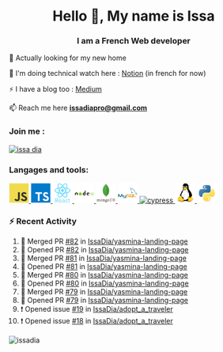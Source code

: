 <h1 align="center">Hello 👋, My name is Issa</h1>
<h3 align="center">I am a French Web developer</h3>


🔭 Actually looking for my new home


📝 I'm doing technical watch here :  [Notion](https://www.notion.so/Veille-Techno-Issa-2572f315bd9348c3a13dcb8b8c3cdb0d) (in french for now)

⚡ I have a blog too : [Medium](https://medium.com/@issadia)

📫 Reach me here **issadiapro@gmail.com**

<h3 align="left">Join me :</h3>
<p align="left">
<a href="https://linkedin.com/in/issa-dia-dev/" target="blank"><img align="center" src="https://raw.githubusercontent.com/rahuldkjain/github-profile-readme-generator/master/src/images/icons/Social/linked-in-alt.svg" alt="issa dia" height="30" width="40" /></a>
</p>

<h3 align="left">Langages and tools:</h3>
<p align="left"> 
  <a href="https://developer.mozilla.org/en-US/docs/Web/JavaScript" target="_blank"> <img src="https://raw.githubusercontent.com/devicons/devicon/master/icons/javascript/javascript-original.svg" alt="javascript" width="40" height="40"/> </a>
  <a href="https://www.typescriptlang.org/" target="_blank"> <img src="https://raw.githubusercontent.com/devicons/devicon/master/icons/typescript/typescript-original.svg" alt="typescript" width="40" height="40"/> </a>
  <a href="https://reactjs.org/" target="_blank"> <img src="https://raw.githubusercontent.com/devicons/devicon/master/icons/react/react-original-wordmark.svg" alt="react" width="40" height="40"/> </a>
  <a href="https://nodejs.org" target="_blank"> <img src="https://raw.githubusercontent.com/devicons/devicon/master/icons/nodejs/nodejs-original-wordmark.svg" alt="nodejs" width="40" height="40"/> </a>
   <a href="https://www.mongodb.com/" target="_blank"> <img src="https://raw.githubusercontent.com/devicons/devicon/master/icons/mongodb/mongodb-original-wordmark.svg" alt="mongodb" width="40" height="40"/> </a>
  <a href="https://www.mysql.com/" target="_blank"> <img src="https://raw.githubusercontent.com/devicons/devicon/master/icons/mysql/mysql-original-wordmark.svg" alt="mysql" width="40" height="40"/> </a>
  <a href="https://www.cypress.io" target="_blank"> <img src="https://raw.githubusercontent.com/simple-icons/simple-icons/6e46ec1fc23b60c8fd0d2f2ff46db82e16dbd75f/icons/cypress.svg" alt="cypress" width="40" height="40"/> </a>
  <a href="https://www.linux.org/" target="_blank"> <img src="https://raw.githubusercontent.com/devicons/devicon/master/icons/linux/linux-original.svg" alt="linux" width="40" height="40"/> </a> 
    <a href="https://www.python.org" target="_blank"> <img src="https://raw.githubusercontent.com/devicons/devicon/master/icons/python/python-original.svg" alt="python" width="40" height="40"/> </a>
</p>

### :zap: Recent Activity

<!--START_SECTION:activity-->
1. 🎉 Merged PR [#82](https://github.com/IssaDia/yasmina-landing-page/pull/82) in [IssaDia/yasmina-landing-page](https://github.com/IssaDia/yasmina-landing-page)
2. 💪 Opened PR [#82](https://github.com/IssaDia/yasmina-landing-page/pull/82) in [IssaDia/yasmina-landing-page](https://github.com/IssaDia/yasmina-landing-page)
3. 🎉 Merged PR [#81](https://github.com/IssaDia/yasmina-landing-page/pull/81) in [IssaDia/yasmina-landing-page](https://github.com/IssaDia/yasmina-landing-page)
4. 💪 Opened PR [#81](https://github.com/IssaDia/yasmina-landing-page/pull/81) in [IssaDia/yasmina-landing-page](https://github.com/IssaDia/yasmina-landing-page)
5. 🎉 Merged PR [#80](https://github.com/IssaDia/yasmina-landing-page/pull/80) in [IssaDia/yasmina-landing-page](https://github.com/IssaDia/yasmina-landing-page)
6. 💪 Opened PR [#80](https://github.com/IssaDia/yasmina-landing-page/pull/80) in [IssaDia/yasmina-landing-page](https://github.com/IssaDia/yasmina-landing-page)
7. 🎉 Merged PR [#79](https://github.com/IssaDia/yasmina-landing-page/pull/79) in [IssaDia/yasmina-landing-page](https://github.com/IssaDia/yasmina-landing-page)
8. 💪 Opened PR [#79](https://github.com/IssaDia/yasmina-landing-page/pull/79) in [IssaDia/yasmina-landing-page](https://github.com/IssaDia/yasmina-landing-page)
9. ❗️ Opened issue [#19](https://github.com/IssaDia/adopt_a_traveler/issues/19) in [IssaDia/adopt_a_traveler](https://github.com/IssaDia/adopt_a_traveler)
10. ❗️ Opened issue [#18](https://github.com/IssaDia/adopt_a_traveler/issues/18) in [IssaDia/adopt_a_traveler](https://github.com/IssaDia/adopt_a_traveler)
<!--END_SECTION:activity-->

<p><img align="center" src="https://github-readme-streak-stats.herokuapp.com/?user=issadia&" alt="issadia" /></p>

